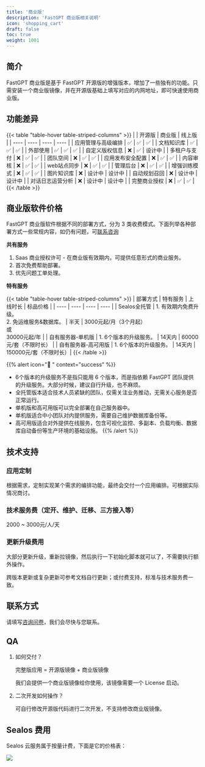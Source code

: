 ```yaml
---
title: '商业版'
description: 'FastGPT 商业版相关说明'
icon: 'shopping_cart'
draft: false
toc: true
weight: 1001
---
```


## 简介

FastGPT 商业版是基于 FastGPT 开源版的增强版本，增加了一些独有的功能。只需安装一个商业版镜像，并在开源版基础上填写对应的内网地址，即可快速使用商业版。

## 功能差异

{{< table "table-hover table-striped-columns" >}}
| | 开源版 | 商业版 | 线上版 |
| ---- | ---- | ---- | ---- |
| 应用管理与高级编排 | ✅ | ✅ | ✅ |
| 文档知识库 | ✅ | ✅ | ✅ |
| 外部使用 | ✅ | ✅ | ✅ |
| 自定义版权信息 | ❌ | ✅ | 设计中 |
| 多租户与支付 | ❌ | ✅ | ✅ |
| 团队空间 | ❌ | ✅ | ✅ |
| 应用发布安全配置 | ❌ | ✅ | ✅ |
| 内容审核 | ❌ | ✅ | ✅ |
| web站点同步 | ❌ | ✅ | ✅ |
| 管理后台 | ❌ | ✅ | ✅ |
| 增强训练模式 | ❌ | ✅ | ✅ |
| 图片知识库 | ❌ | 设计中 | 设计中 |
| 自动规划召回 | ❌ | 设计中 | 设计中 |
| 对话日志运营分析 | ❌ | 设计中 | 设计中 |
| 完整商业授权 | ❌ | ✅ | ✅ |
{{< /table >}}

## 商业版软件价格

FastGPT 商业版软件根据不同的部署方式，分为 3 类收费模式。下面列举各种部署方式一些常规内容，如仍有问题，可[联系咨询](https://fael3z0zfze.feishu.cn/share/base/form/shrcnRxj3utrzjywsom96Px4sud)

**共有服务**

1. Saas 商业授权许可 - 在商业版有效期内，可提供任意形式的商业服务。
2. 首次免费帮助部署。
3. 优先问题工单处理。

**特有服务**

{{< table "table-hover table-striped-columns" >}}
| 部署方式 | 特有服务 | 上线时长 | 标品价格 |
| ---- | ---- | ---- | ---- |
| Sealos全托管 |  1. 有效期内免费升级。<br>2. 免运维服务&数据库。 |  半天  | 3000元起/月（3个月起）<br>或<br>30000元起/年  |
| 自有服务器-单机版 |  1. 6个版本的升级服务。 | 14天内 |  60000元/套（不限时长） | 
| 自有服务器-高可用版 | 1. 6个版本的升级服务。 | 14天内 | 150000元/套（不限时长）|
{{< /table >}}

{{% alert icon="🤖 " context="success" %}}
- 6个版本的升级服务不是指只能用 6 个版本，而是指依赖 FastGPT 团队提供的升级服务。大部分时候，建议自行升级，也不麻烦。
- 全托管版本适合技术人员紧缺的团队，仅需关注业务推动，无需关心服务是否正常运行。
- 单机版和高可用版可以完全部署在自己服务器中。
- 单机版适合中小团队对内提供服务，需要自己维护数据库备份等。
- 高可用版适合对外提供在线服务，包含可视化监控、多副本、负载均衡、数据库自动备份等生产环境的基础设施。
{{% /alert %}}


## 技术支持

### 应用定制

根据需求，定制实现某个需求的编排功能，最终会交付一个应用编排。可根据实际情况商讨。

### 技术服务费（定开、维护、迁移、三方接入等）

2000 ~ 3000元/人/天

### 更新升级费用

大部分更新升级，重新拉镜像，然后执行一下初始化脚本就可以了，不需要执行额外操作。

跨版本更新或复杂更新可参考文档自行更新；或付费支持，标准与技术服务费一致。

## 联系方式

请填写[咨询问卷](https://fael3z0zfze.feishu.cn/share/base/form/shrcnRxj3utrzjywsom96Px4sud)，我们会尽快与您联系。

## QA

1. 如何交付？

   完整版应用 = 开源版镜像 + 商业版镜像

   我们会提供一个商业版镜像给你使用，该镜像需要一个 License 启动。

2. 二次开发如何操作？

   可自行修改开源版代码进行二次开发，不支持修改商业版镜像。


## Sealos 费用

Sealos 云服务属于按量计费，下面是它的价格表：

![](/imgs/sealos_price.jpg)
